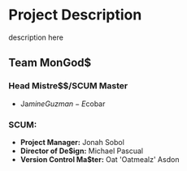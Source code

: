 # Project Description
description here

## Team MonGod$
### Head Mistre$$/SCUM Master
- Ja$mine Guzman-E$cobar

### SCUM:
- __Project Manager:__ Jonah Sobol
- __Director of De$ign:__ Michael Pascual
- __Version Control Ma$ter:__ Oat 'Oatmealz' Asdon
